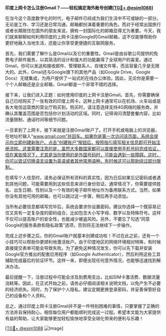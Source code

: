 **印度上网卡怎么注册Gmail？——轻松搞定海外账号创建[[TG💪+ @esim1088](https://t.me/s/esim1088)]**

在当今这个高度数字化的时代，电子邮件已经成为我们生活中不可或缺的一部分。无论是工作、学习还是日常沟通，邮箱都扮演着重要的角色。而对于经常出国旅行或者长期居住在国外的朋友来说，拥有一封国际化的邮箱显得尤为重要。今天，我们就来聊聊如何利用印度的上网卡注册Google的Gmail邮箱，这不仅能够帮助你更好地融入当地生活，还能让你享受更便捷的互联网服务。

首先，我们需要了解什么是Gmail以及它的重要性。Gmail是由谷歌公司提供的免费电子邮件服务，以其简洁的设计和强大的功能赢得了全球用户的喜爱。通过Gmail，你可以发送和接收邮件、管理联系人、存储文件等，而且容量几乎是无限大的。此外，Gmail还与Google旗下的其他产品（如Google Drive、Google Docs）无缝集成，为用户提供了一站式的在线办公体验。因此，无论你是需要一个个人邮箱还是企业邮箱，Gmail都是一个非常不错的选择。

接下来，让我们进入正题：如何使用印度的上网卡注册Gmail。首先，你需要确保自己已经购买了一张有效的印度上网卡。这种上网卡通常可以在机场、火车站或是各大电信运营商的营业厅购买到。购买时，请注意选择支持4G网络的服务商，并确认其覆盖范围是否包括你计划活动的区域。同时，记得询问清楚套餐内容，比如流量限制、通话时间等细节问题。

一旦拿到了上网卡，接下来就是注册Gmail账户了。打开手机或电脑上的浏览器，在地址栏输入“www.gmail.com”并回车。如果你是第一次访问该页面，系统会提示你立即创建新账户。点击“创建账户”按钮后，按照指引填写相关信息即可开始注册流程。这里需要注意的是，虽然大多数国家都可以直接使用手机号码完成验证，但在某些情况下，尤其是当你使用的是外国号码时，可能会遇到一些障碍。这时，你可以尝试切换语言设置为英语或者其他常用语种，有时候这可以帮助绕过部分限制。

在填写个人信息时，请务必保证所有资料的真实性，因为日后如果忘记密码或者遇到其他问题，可能需要用到这些信息来进行身份验证。通常情况下，你需要提供姓名、出生日期、性别以及一个有效的电子邮件地址作为备用联系方式。当然，如果你没有其他可用的邮箱，也可以跳过这一步骤，稍后再手动添加。

当所有必要信息都填写完毕后，系统会要求你设置密码。建议你选择一个既容易记住又具有一定复杂度的密码组合，比如包含大小写字母、数字以及特殊符号。这样不仅可以提高账户的安全性，也能减少被盗风险。另外，不要忘了勾选“同意Google的服务条款和隐私政策”选项，否则将无法继续下一步操作。

完成上述步骤之后，你的Gmail账户就基本创建成功啦！不过在此之前，还有一个小技巧可以帮助你更顺利地激活账户。由于印度地区的网络环境相对特殊，有时候直接提交表单可能会导致失败。为了避免这种情况发生，你可以先下载并安装Google官方推出的配套应用程序（如Google Authenticator），然后利用这些工具辅助完成最后的验证环节。这样一来，即便出现任何意外情况，也能够迅速找到解决办法。

最后提醒一下，注册过程中可能会涉及到费用支出，比如SIM卡激活费、数据流量消耗等。因此，在正式开始之前，请务必仔细阅读相关说明文档，以免产生不必要的经济损失。同时，为了保护个人隐私，建议定期更换登录密码，并妥善保管好自己的设备和个人资料。

总之，通过印度上网卡注册Gmail并不是一件特别困难的事情，只要掌握了正确的方法并且保持耐心，相信每位用户都能顺利完成这一过程。希望本文能为大家提供有益的帮助，让大家能够更加轻松愉快地享受全球化带来的便利与乐趣！

[[TG💪+ @esim1088](https://t.me/s/esim1088) ![Image](https://i.postimg.cc/4NQfJmqS/Snipaste-2025-05-13-00-14-12.png)]